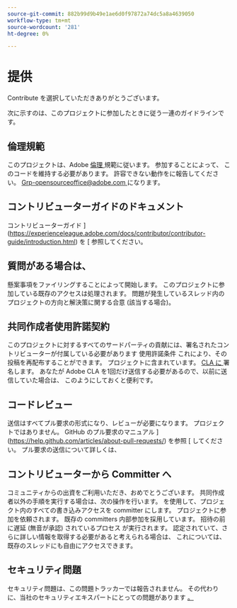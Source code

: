 ```yaml
---
source-git-commit: 882b99d9b49e1ae6d0f97872a74dc5a8a4639050
workflow-type: tm+mt
source-wordcount: '281'
ht-degree: 0%

---
```

# 提供

Contribute を選択していただきありがとうございます。

次に示すのは、このプロジェクトに参加したときに従う一連のガイドラインです。

## 倫理規範

このプロジェクトは、Adobe [ 倫理 ](code-of-conduct.md) 規範に従います。 参加することによって、
このコードを維持する必要があります。 許容できない動作をに報告してください。
[Grp-opensourceoffice@adobe.com ](mailto:Grp-opensourceoffice@adobe.com) になります。

## コントリビューターガイドのドキュメント

コントリビューターガイド ](https://experienceleague.adobe.com/docs/contributor/contributor-guide/introduction.html) を [ 参照してください。

## 質問がある場合は、

懸案事項をファイリングすることによって開始します。 このプロジェクトに参加している既存のアクセスは処理されます。
問題が発生しているスレッド内のプロジェクトの方向と解決策に関する合意
(該当する場合)。

## 共同作成者使用許諾契約

このプロジェクトに対するすべてのサードパーティの貢献には、署名されたコントリビューターが付属している必要があります
使用許諾条件 これにより、その投稿を再配布することができます。
プロジェクトに含まれています。 [CLA に ](http://opensource.adobe.com/cla.html) 署名します。 あなたが
Adobe CLA を1回だけ送信する必要があるので、以前に送信していた場合は、
このようにしておくと便利です。

## コードレビュー

送信はすべてプル要求の形式になり、レビューが必要になります。
プロジェクトではありません。 GitHub のプル要求のマニュアル ](https://help.github.com/articles/about-pull-requests/) を参照 [ してください。
プル要求の送信について詳しくは、

<!--
Lastly, please follow the [pull request template](PULL_REQUEST_TEMPLATE.md) when
submitting a pull request!
-->

## コントリビューターから Committer へ

コミュニティからの出資をご利用いただき、おめでとうございます。 共同作成者以外の手順を実行する場合は、次の操作を行います。
を使用して、プロジェクト内のすべての書き込みアクセスを committer にします。
プロジェクトに参加を依頼されます。 既存の committers 内部参加を採用しています。
招待の前に遅延 (無音が承認) されているプロセス
が実行されます。 認定されていて、さらに詳しい情報を取得する必要があると考えられる場合は、
これについては、既存のスレッドにも自由にアクセスできます。

## セキュリティ問題

セキュリティ問題は、この問題トラッカーでは報告されません。 その代わりに、当社のセキュリティエキスパートにとっての問題があります [ 。](https://helpx.adobe.com/security/alertus.html)
